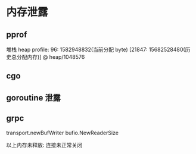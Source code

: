 # 内存泄露

## pprof
堆栈
heap profile: 96: 1582948832(当前分配 byte) [21847: 15682528480(历史总分配内存)] @ heap/1048576

## cgo

## goroutine 泄露

## grpc

transport.newBufWriter 
bufio.NewReaderSize

以上内存未释放: 连接未正常关闭

